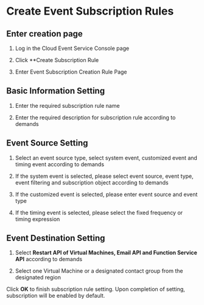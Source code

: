 # Create Event Subscription Rules

## Enter creation page

1. Log in the Cloud Event Service Console page

2. Click **Create Subscription Rule

3. Enter Event Subscription Creation Rule Page

## Basic Information Setting

1. Enter the required subscription rule name

2. Enter the required description for subscription rule according to demands

## Event Source Setting

1. Select an event source type, select system event, customized event and timing event according to demands

2. If the system event is selected, please select event source, event type, event filtering and subscription object according to demands

3. If the customized event is selected, please enter event source and event type

4. If the timing event is selected, please select the fixed frequency or timing expression

## Event Destination Setting

1. Select **Restart API of Virtual Machines, Email API and Function Service API** according to demands

2. Select one Virtual Machine or a designated contact group from the designated region

Click **OK** to finish subscription rule setting. Upon completion of setting, subscription will be enabled by default.
